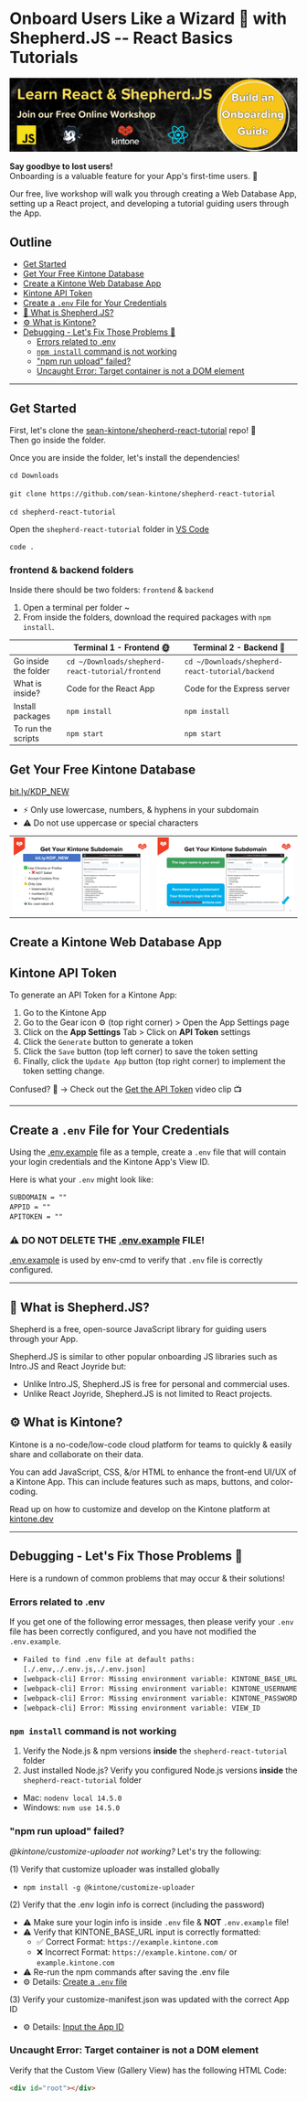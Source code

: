 # Onboard Users Like a Wizard 🧙 with Shepherd.JS -- React Basics Tutorials

![ShepherdJS Banner](./docs/img/ShepherdJS_Banner.png)

**Say goodbye to lost users!**  
Onboarding is a valuable feature for your App's first-time users. 💪

Our free, live workshop will walk you through creating a Web Database App, setting up a React project, and developing a tutorial guiding users through the App.

## Outline <!-- omit in toc -->
* [Get Started](#get-started)
* [Get Your Free Kintone Database](#get-your-free-kintone-database)
* [Create a Kintone Web Database App](#create-a-kintone-web-database-app)
* [Kintone API Token](#kintone-api-token)
* [Create a `.env` File for Your Credentials](#create-a-env-file-for-your-credentials)
* [🤔 What is Shepherd.JS?](#-what-is-shepherdjs)
* [⚙️ What is Kintone?](#️-what-is-kintone)
* [Debugging - Let's Fix Those Problems 💪](#debugging---lets-fix-those-problems-)
  * [Errors related to .env](#errors-related-to-env)
  * [`npm install` command is not working](#npm-install-command-is-not-working)
  * ["npm run upload" failed?](#npm-run-upload-failed)
  * [Uncaught Error: Target container is not a DOM element](#uncaught-error-target-container-is-not-a-dom-element)

---

## Get Started

First, let's clone the [sean-kintone/shepherd-react-tutorial](https://github.com/sean-kintone/shepherd-react-tutorial) repo!  🚀  
Then go inside the folder.

Once you are inside the folder, let's install the dependencies!

```shell
cd Downloads

git clone https://github.com/sean-kintone/shepherd-react-tutorial

cd shepherd-react-tutorial
```

Open the `shepherd-react-tutorial` folder in [VS Code](https://code.visualstudio.com/docs/getstarted/tips-and-tricks#_command-line)

```shell
code .
```

### frontend & backend folders
Inside there should be two folders: `frontend` & `backend`

1. Open a terminal per folder ~
1. From inside the folders, download the required packages with `npm install`.

|                      | Terminal 1 - Frontend  🌞                          | Terminal 2 - Backend  🌚                          |
| -------------------- | ------------------------------------------------- | ------------------------------------------------ |
| Go inside the folder | `cd ~/Downloads/shepherd-react-tutorial/frontend` | `cd ~/Downloads/shepherd-react-tutorial/backend` |
| What is inside?      | Code for the React App                            | Code for the Express server                      |
| Install packages     | `npm install`                                     | `npm install`                                    |
| To run the scripts   | `npm start`                                       | `npm start`                                      |

## Get Your Free Kintone Database

[bit.ly/KDP_NEW](http://bit.ly/KDP_NEW)
* ⚡ Only use lowercase, numbers, & hyphens in your subdomain
* ⚠ Do not use uppercase or special characters

|                                                                                         |                                                                                                                   |
| --------------------------------------------------------------------------------------- | ----------------------------------------------------------------------------------------------------------------- |
| ![Step 1: Fill out the Kintone Developer license sign up form](./docs/img/SignUp-1.png) | ![Step 2: Email address will be the login name & the subdomain will be your unique link](./docs/img/SignUp-2.png) |

## Create a Kintone Web Database App

## Kintone API Token

To generate an API Token for a Kintone App:

1. Go to the Kintone App
2. Go to the Gear icon ⚙️ (top right corner) > Open the App Settings page
3. Click on the **App Settings** Tab > Click on **API Token** settings
4. Click the `Generate` button to generate a token
5. Click the `Save` button (top left corner) to save the token setting
6. Finally, click the `Update App` button (top right corner) to implement the token setting change.

Confused? 🤔 → Check out the [Get the API Token](https://youtu.be/pRtfn-8cf_I?t=117) video clip 📺  

---

## Create a `.env` File for Your Credentials

Using the [.env.example](.env.example) file as a temple, create a `.env` file that will contain your login credentials and the Kintone App's View ID.

Here is what your `.env` might look like:

```txt
SUBDOMAIN = ""
APPID = ""
APITOKEN = ""
```

### ⚠️ DO NOT DELETE THE [.env.example](.env.example) FILE!  <!-- omit in toc -->
[.env.example](.env.example) is used by env-cmd to verify that `.env` file is correctly configured.

---

## 🤔 What is Shepherd.JS?

Shepherd is a free, open-source JavaScript library for guiding users through your App.

Shepherd.JS is similar to other popular onboarding JS libraries such as Intro.JS and React Joyride but:
* Unlike Intro.JS, Shepherd.JS is free for personal and commercial uses.
* Unlike React Joyride, Shepherd.JS is not limited to React projects.

## ⚙️ What is Kintone?

Kintone is a no-code/low-code cloud platform for teams to quickly & easily share and collaborate on their data.

You can add JavaScript, CSS, &/or HTML to enhance the front-end UI/UX of a Kintone App. This can include features such as maps, buttons, and color-coding.

Read up on how to customize and develop on the Kintone platform at [kintone.dev](https://kintone.dev/)

---

## Debugging - Let's Fix Those Problems 💪

Here is a rundown of common problems that may occur & their solutions!

### Errors related to .env

If you get one of the following error messages, then please verify your `.env` file has been correctly configured, and you have not modified the `.env.example`.

* `Failed to find .env file at default paths: [./.env,./.env.js,./.env.json]`
* `[webpack-cli] Error: Missing environment variable: KINTONE_BASE_URL`
* `[webpack-cli] Error: Missing environment variable: KINTONE_USERNAME`
* `[webpack-cli] Error: Missing environment variable: KINTONE_PASSWORD`
* `[webpack-cli] Error: Missing environment variable: VIEW_ID`

### `npm install` command is not working

1. Verify the Node.js & npm versions **inside** the `shepherd-react-tutorial` folder
2. Just installed Node.js? Verify you configured Node.js versions **inside** the `shepherd-react-tutorial` folder

* Mac: `nodenv local 14.5.0`
* Windows: `nvm use 14.5.0`

### "npm run upload" failed?
_@kintone/customize-uploader not working?_ Let's try the following:

(1) Verify that customize uploader was installed globally
* `npm install -g @kintone/customize-uploader`

(2) Verify that the .env login info is correct (including the password)
* ⚠️ Make sure your login info is inside `.env` file & **NOT** `.env.example` file!
* ⚠️ Verify that KINTONE_BASE_URL input is correctly formatted:
  * ✅ Correct Format: `https://example.kintone.com`
  * ❌ Incorrect Format: `https://example.kintone.com/` or `example.kintone.com`
* ⚠️ Re-run the npm commands after saving the .env file
* ⚙️ Details: [Create a `.env` file](#create-a-env-file)

(3) Verify your customize-manifest.json was updated with the correct App ID
* ⚙️ Details: [Input the App ID](#input-the-app-id)

### Uncaught Error: Target container is not a DOM element
Verify that the Custom View (Gallery View) has the following HTML Code:

```HTML
<div id="root"></div>
```
